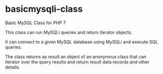 # basicmysqli-class
Basic MySQL Class for PHP 7

This class can run MySQLi queries and return iterator objects.

It can connect to a given MySQL database using MySQLi and execute SQL queries.

The class returns as result an object of an anonymous class that can iterator over the query results and return result data records and other details.
